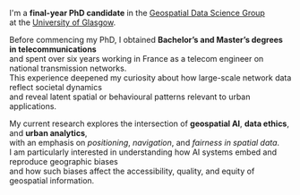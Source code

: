 I'm a **final-year PhD candidate** in the [Geospatial Data Science Group](https://gdsglasgow.github.io/)  
at the [University of Glasgow](https://www.gla.ac.uk/).  

Before commencing my PhD, I obtained **Bachelor’s and Master’s degrees in telecommunications**  
and spent over six years working in France as a telecom engineer on national transmission networks.  
This experience deepened my curiosity about how large-scale network data reflect societal dynamics  
and reveal latent spatial or behavioural patterns relevant to urban applications.  

My current research explores the intersection of **geospatial AI**, **data ethics**, and **urban analytics**,  
with an emphasis on *positioning*, *navigation*, and *fairness in spatial data*.  
I am particularly interested in understanding how AI systems embed and reproduce geographic biases  
and how such biases affect the accessibility, quality, and equity of geospatial information.
